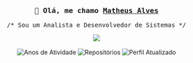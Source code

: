 <h3 align="center"><samp>👋 Olá, me chamo <b><a rel="nofollow noopener noreferrer" target="_blank" href="https://math-queiroz.github.io/homepage">Matheus Alves</a></b></samp></h3>

<p align="center"><samp>/* 𝚂𝚘𝚞 𝚞𝚖 𝙰𝚗𝚊𝚕𝚒𝚜𝚝𝚊 𝚎 𝙳𝚎𝚜𝚎𝚗𝚟𝚘𝚕𝚟𝚎𝚍𝚘𝚛 𝚍𝚎 𝚂𝚒𝚜𝚝𝚎𝚖𝚊𝚜 */</samp></p>

<p align="center">
  <img src="https://github-readme-stats.vercel.app/api/top-langs?username=math-queiroz&layout=compact&locale=pt-br&border_radius=0&hide_border=true&theme=apprentice"></img><br>
  <br/>
  <img alt="Anos de Atividade" src="https://badges.pufler.dev/years/math-queiroz?label=Anos%20de%20Atividade&style=flat-square">
  <img alt="Repositórios" src="https://badges.pufler.dev/repos/math-queiroz?label=Reposit%C3%B3rios&style=flat-square">
  <img alt="Perfil Atualizado" src="https://img.shields.io/github/last-commit/math-queiroz/math-queiroz?label=Perfil%20Atualizado&style=flat-square">
</p>
